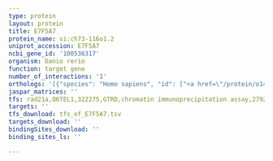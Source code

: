 ```yaml
---
type: protein
layout: protein
title: E7F5A7
protein_name: si:ch73-116o1.2
uniprot_accession: E7F5A7
ncbi_gene_id: '100536317'
organism: Danio rerio
function: target gene
number_of_interactions: '1'
orthologs: '[{"species": "Homo sapiens", "id": ["<a href=\"/protein/o14807\">O14807</a>"]}, {"species": "Mus musculus", "id": ["<a href=\"/protein/o08989\">O08989</a>"]}, {"species": "Rattus norvegicus", "id": ["<a href=\"/protein/q5rkj7\">Q5RKJ7</a>"]}, {"species": "Caenorhabditis elegans", "id": ["<a href=\"/protein/g5ega7\">G5EGA7</a>"]}]'
jaspar_matrices: ''
tfs: rad21a,Q6TEL1,322275,GTRD,chromatin immunoprecipitation assay,27924024%5Buid%5D,No
targets: ''
tfs_download: tfs_of_E7F5A7.tsv
targets_download: ''
bindingSites_download: ''
binding_sites_ls: ''

---
```

